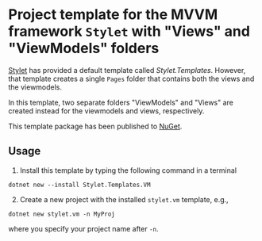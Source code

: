 ﻿# Project template for the MVVM framework `Stylet` with "Views" and "ViewModels" folders
[Stylet](https://github.com/canton7/Stylet) has provided a default template called *Stylet.Templates*. However, that template creates a single `Pages` folder that contains both the views and the viewmodels.

In this template, two separate folders "ViewModels" and "Views" are created instead for the viewmodels and views, respectively.

This template package has been published to [NuGet](https://www.nuget.org/packages/Stylet.Templates.VM/).

## Usage

1. Install this template by typing the following command in a terminal
```
dotnet new --install Stylet.Templates.VM
```
2. Create a new project with the installed `stylet.vm` template, e.g., 
```
dotnet new stylet.vm -n MyProj
```
where you specify your project name after `-n`.